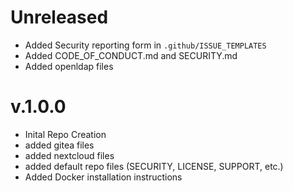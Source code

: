 # Unreleased

* Added Security reporting form in `.github/ISSUE_TEMPLATES`
* Added CODE_OF_CONDUCT.md and SECURITY.md
* Added openldap files

# v.1.0.0

* Inital Repo Creation
* added gitea files
* added nextcloud files
* added default repo files (SECURITY, LICENSE, SUPPORT, etc.)
* Added Docker installation instructions

